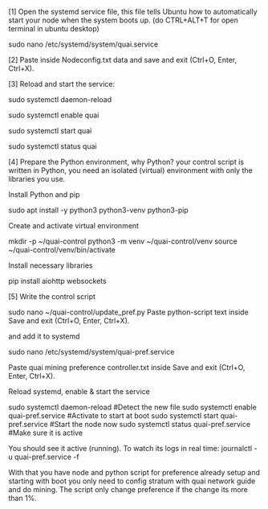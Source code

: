 [1] Open the systemd service file, this file tells Ubuntu how to automatically start your node when the system boots up.
(do CTRL+ALT+T for open terminal in ubuntu desktop)

sudo nano /etc/systemd/system/quai.service

[2] Paste inside Nodeconfig.txt data and save and exit (Ctrl+O, Enter, Ctrl+X).

[3] Reload and start the service:

sudo systemctl daemon-reload

sudo systemctl enable quai

sudo systemctl start  quai

sudo systemctl status quai

[4] Prepare the Python environment, why Python? your control script is written in Python, you need an isolated (virtual) environment with only the libraries you use.

Install Python and pip

sudo apt install -y python3 python3-venv python3-pip

Create and activate virtual environment

mkdir -p ~/quai-control
python3 -m venv ~/quai-control/venv
source ~/quai-control/venv/bin/activate

Install necessary libraries

pip install aiohttp websockets

[5] Write the control script

sudo nano ~/quai-control/update_pref.py
Paste python-script text inside
Save and exit (Ctrl+O, Enter, Ctrl+X).

and add it to systemd

sudo nano /etc/systemd/system/quai-pref.service

Paste quai mining preference controller.txt inside
Save and exit (Ctrl+O, Enter, Ctrl+X).

Reload systemd, enable & start the service

sudo systemctl daemon-reload                                              #Detect the new file
sudo systemctl enable quai-pref.service                                 #Activate to start at boot
sudo systemctl start  quai-pref.service                                   #Start the node now
sudo systemctl status quai-pref.service                                   #Make sure it is active

You should see it active (running). To watch its logs in real time:
journalctl -u quai-pref.service -f

With that you have node and python script for preference already setup and starting with boot you only need to config stratum with quai network guide and do mining.
The script only change preference if the change its more than 1%.
